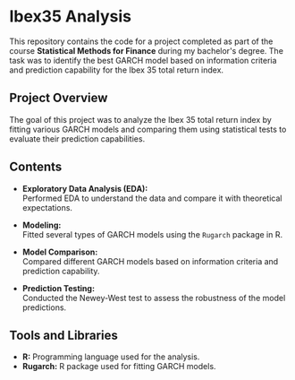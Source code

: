 # Ibex35 Analysis

This repository contains the code for a project completed as part of the course **Statistical Methods for Finance** during my bachelor's degree. The task was to identify the best GARCH model based on information criteria and prediction capability for the Ibex 35 total return index.

## Project Overview

The goal of this project was to analyze the Ibex 35 total return index by fitting various GARCH models and comparing them using statistical tests to evaluate their prediction capabilities.

## Contents

- **Exploratory Data Analysis (EDA):**  
  Performed EDA to understand the data and compare it with theoretical expectations.

- **Modeling:**  
  Fitted several types of GARCH models using the `Rugarch` package in R.

- **Model Comparison:**  
  Compared different GARCH models based on information criteria and prediction capability.

- **Prediction Testing:**  
  Conducted the Newey-West test to assess the robustness of the model predictions.

## Tools and Libraries

- **R:** Programming language used for the analysis.
- **Rugarch:** R package used for fitting GARCH models.
